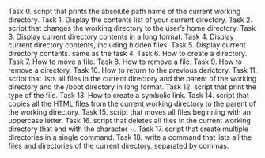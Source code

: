 Task 0.
script that prints the absolute path name of the current working directory.
Task 1.
Display the contents list of your current directory.
Task 2.
script that changes the working directory to the user’s home directory.
Task 3.
Display current directory contents in a long format.
Task 4.
Display current directory contents, including hidden files.
Task 5.
Display current directory contents. same as the task 4.
Task 6. 
How to create a directory.
Task 7.
How to move a file.
Task 8.
How to remove a file.
Task 9.
How to remove a directory.
Task 10.
How to return to the previous derictory.
Task 11.
script that lists all files in the current directory and the parent of the working directory and the /boot directory in long format.
Task 12.
script that print the type of the file.
Task 13. 
How to create a symbolic link.
Task 14. 
script that copies all the HTML files from the current working directory to the parent of the working directory.
Task 15.
script that moves all files beginning with an uppercase letter.
Task 16.
 script that deletes all files in the current working directory that end with the character ~.
Task 17.
script that create multiple directories in a single command.
Task 18.
write a command that lists all the files and directories of the current directory, separated by commas.
